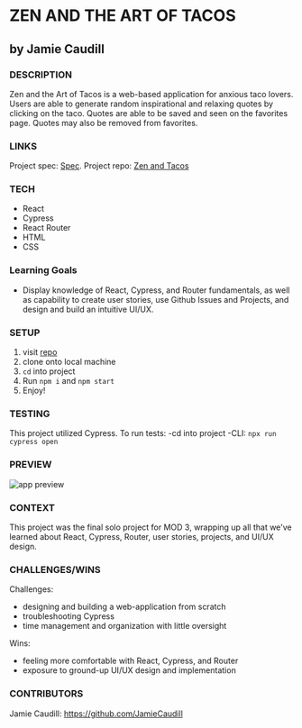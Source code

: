 # ZEN AND THE ART OF TACOS

## by Jamie Caudill

### DESCRIPTION

Zen and the Art of Tacos is a web-based application for anxious taco lovers. Users are able to generate random inspirational and relaxing quotes by clicking on the taco. Quotes are able to be saved and seen on the favorites page. Quotes may also be removed from favorites.

### LINKS

Project spec: [Spec](https://frontend.turing.edu/projects/module-3/showcase.html).
Project repo: [Zen and Tacos](https://github.com/JamieCaudill/zen-and-tacos)
<!-- Deployed link: [Deployed]() -->

### TECH

- React
- Cypress
- React Router
- HTML
- CSS

### Learning Goals

- Display knowledge of React, Cypress, and Router fundamentals, as well as capability to create user stories, use Github Issues and Projects, and design and build an intuitive UI/UX.

### SETUP

1. visit [repo](https://github.com/JamieCaudill/zen-and-tacos)
1. clone onto local machine
1. `cd` into project
1. Run `npm i` and `npm start`
1. Enjoy!

### TESTING

This project utilized Cypress. To run tests:
-cd into project
-CLI: `npx run cypress open`

### PREVIEW

![app preview](https://media.giphy.com/media/v1.Y2lkPTc5MGI3NjExeHY2ZTFqODV0MTFucG9nZjVsbm8yczl1eXoxem1keWMxMzh0dTVnayZlcD12MV9pbnRlcm5hbF9naWZfYnlfaWQmY3Q9Zw/egiGyelUCMxjMaPbHO/giphy.gif)

### CONTEXT

This project was the final solo project for MOD 3, wrapping up all that we've learned about React, Cypress, Router, user stories, projects, and UI/UX design.

### CHALLENGES/WINS

Challenges:

- designing and building a web-application from scratch
- troubleshooting Cypress
- time management and organization with little oversight

Wins:

- feeling more comfortable with React, Cypress, and Router
- exposure to ground-up UI/UX design and implementation

### CONTRIBUTORS

Jamie Caudill: <https://github.com/JamieCaudill>
